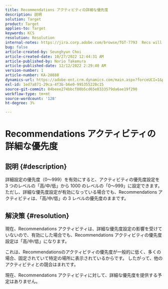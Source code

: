 ```yaml
---
title: Recommendations アクティビティの詳細な優先度
description: 説明
solution: Target
product: Target
applies-to: Target
keywords: KCS
resolution: Resolution
internal-notes: https://jira.corp.adobe.com/browse/TGT-7793  Recs will not have fine grained priorities. We will only have slider for it.
bug: false
article-created-by: Seunghyun Choi
article-created-date: 10/27/2022 12:44:31 AM
article-published-by: Norio Takemura
article-published-date: 12/12/2022 2:29:40 AM
version-number: 1
article-number: KA-20888
dynamics-url: https://adobe-ent.crm.dynamics.com/main.aspx?forceUCI=1&pagetype=entityrecord&etn=knowledgearticle&id=8994c97d-9055-ed11-bba2-6045bd006b4b
exl-id: 1ed7a871-29ca-4f3b-b6e0-995355220c15
source-git-commit: 04beee274bbcf00b5cd65e0333579da6ae19f290
workflow-type: tm+mt
source-wordcount: '128'
ht-degree: 3%

---
```


# Recommendations アクティビティの詳細な優先度

## 説明 {#description}

詳細設定の優先度（0～999）を有効にすると、アクティビティの優先度設定を 3 つのレベルの「高/中/低」から 1000 のレベルの「0～999」に設定できます。 ただし、詳細な優先度設定が有効になっている場合でも、Recommendations アクティビティは、「高/中/低」の 3 レベルの優先度のままです。

## 解決策 {#resolution}


現在、Recommendations アクティビティは、詳細な優先度設定の影響を受けていないので、有効にした場合でも、Recommendations アクティビティの優先度設定は「高/中/低」になります。

これは、Recommendationsのアクティビティの優先度が一般的に低く、多くの場合、固定されていて特定の場所に表示されているからです。 したがって、他のアクティビティとの競合はまれです。

現在、Recommendations アクティビティに対して、詳細な優先度を提供する予定はありません。

